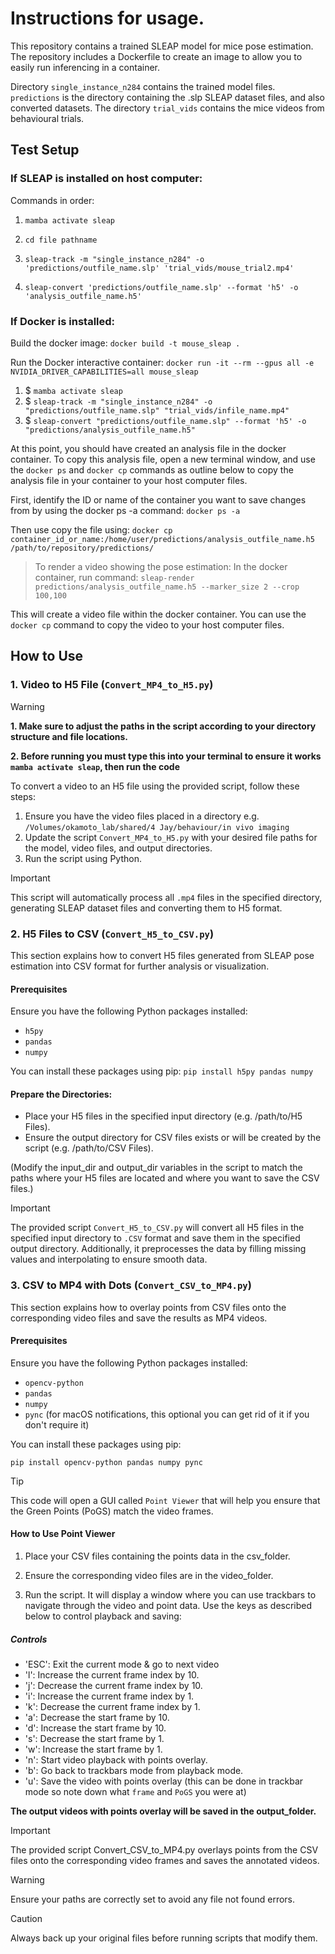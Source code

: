 # Instructions for usage. 

This repository contains a trained SLEAP model for mice pose estimation. The repository includes a Dockerfile to create an image to allow you to easily run inferencing in a container.    

Directory `single_instance_n284` contains the trained model files. `predictions` is the directory containing the .slp SLEAP dataset files, and also converted datasets. The directory `trial_vids` contains the mice videos from behavioural trials.  

## Test Setup
### If SLEAP is installed on host computer: 
Commands in order:

1. `mamba activate sleap`

2. `cd file pathname`

3. `sleap-track -m "single_instance_n284" -o 'predictions/outfile_name.slp' 'trial_vids/mouse_trial2.mp4' `

4. `sleap-convert 'predictions/outfile_name.slp' --format 'h5' -o 'analysis_outfile_name.h5' `

### If Docker is installed:

Build the docker image:
`docker build -t mouse_sleap .`

Run the Docker interactive container: 
`docker run -it --rm --gpus all -e NVIDIA_DRIVER_CAPABILITIES=all mouse_sleap`

1. $ `mamba activate sleap`
2. $ `sleap-track -m "single_instance_n284" -o "predictions/outfile_name.slp" "trial_vids/infile_name.mp4"`
3. $ `sleap-convert "predictions/outfile_name.slp" --format 'h5' -o "predictions/analysis_outfile_name.h5"`

At this point, you should have created an analysis file in the docker container. To copy this analysis file, open a new terminal window, and use the `docker ps` and `docker cp` commands as outline below to copy the analysis file in your container to your host computer files.

First, identify the ID or name of the container you want to save changes from by using the docker ps -a command: `docker ps -a`

Then use copy the file using: 
`docker cp container_id_or_name:/home/user/predictions/analysis_outfile_name.h5 /path/to/repository/predictions/`

>To render a video showing the pose estimation:
In the docker container, run command:
`sleap-render predictions/analysis_outfile_name.h5 --marker_size 2 --crop 100,100`

This will create a video file within the docker container. You can use the `docker cp` command to copy the video to your host computer files.
## How to Use

### 1. Video to H5 File (`Convert_MP4_to_H5.py`)

> [!WARNING]
> **1. Make sure to adjust the paths in the script according to your directory structure and file locations.**
> 
> **2. Before running you must type this into your terminal to ensure it works `mamba activate sleap`, then run the code**

To convert a video to an H5 file using the provided script, follow these steps:

1. Ensure you have the video files placed in a directory e.g. `/Volumes/okamoto_lab/shared/4 Jay/behaviour/in vivo imaging`
2. Update the script `Convert_MP4_to_H5.py` with your desired file paths for the model, video files, and output directories.
3. Run the script using Python.

> [!IMPORTANT]
> This script will automatically process all `.mp4` files in the specified directory, generating SLEAP dataset files and converting them to H5 format.

### 2. H5 Files to CSV (`Convert_H5_to_CSV.py`)

This section explains how to convert H5 files generated from SLEAP pose estimation into CSV format for further analysis or visualization.

#### Prerequisites

Ensure you have the following Python packages installed:

- `h5py`
- `pandas`
- `numpy`

You can install these packages using pip:
`pip install h5py pandas numpy`

#### Prepare the Directories:
- Place your H5 files in the specified input directory (e.g. /path/to/H5 Files).
- Ensure the output directory for CSV files exists or will be created by the script (e.g. /path/to/CSV Files).

(Modify the input_dir and output_dir variables in the script to match the paths where your H5 files are located and where you want to save the CSV files.)

> [!IMPORTANT]
> The provided script `Convert_H5_to_CSV.py` will convert all H5 files in the specified input directory to `.CSV` format and save them in the specified output directory.
> Additionally, it preprocesses the data by filling missing values and interpolating to ensure smooth data.

### 3. CSV to MP4 with Dots (`Convert_CSV_to_MP4.py`)

This section explains how to overlay points from CSV files onto the corresponding video files and save the results as MP4 videos.

#### Prerequisites

Ensure you have the following Python packages installed:

- `opencv-python`
- `pandas`
- `numpy`
- `pync` (for macOS notifications, this optional you can get rid of it if you don't require it) 

You can install these packages using pip:

`pip install opencv-python pandas numpy pync`

> [!TIP]
> This code will open a GUI called `Point Viewer` that will help you ensure that the Green Points (PoGS) match the video frames. 

#### How to Use Point Viewer

1. Place your CSV files containing the points data in the csv_folder.

2. Ensure the corresponding video files are in the video_folder.

3. Run the script. It will display a window where you can use trackbars to navigate through the video and point data. Use the keys as described below to control playback and saving:

##### Controls
- 'ESC': Exit the current mode & go to next video
- 'l': Increase the current frame index by 10.
- 'j': Decrease the current frame index by 10.
- 'i': Increase the current frame index by 1.
- 'k': Decrease the current frame index by 1.
- 'a': Decrease the start frame by 10.
- 'd': Increase the start frame by 10.
- 's': Decrease the start frame by 1.
- 'w': Increase the start frame by 1.
- 'n': Start video playback with points overlay.
- 'b': Go back to trackbars mode from playback mode.
- 'u': Save the video with points overlay (this can be done in trackbar mode so note down what `frame` and `PoGS` you were at)

**The output videos with points overlay will be saved in the output_folder.**

> [!IMPORTANT]
> The provided script Convert_CSV_to_MP4.py overlays points from the CSV files onto the corresponding video frames and saves the annotated videos.

> [!WARNING]
> Ensure your paths are correctly set to avoid any file not found errors.

> [!CAUTION]
> Always back up your original files before running scripts that modify them.



